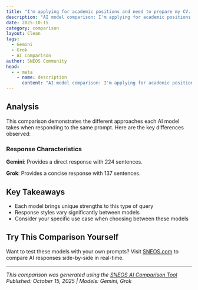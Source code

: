 ```yaml
---
title: "I'm applying for academic positions and need to prepare my CV. Help me: 1) Organize sections logically (Education"
description: "AI model comparison: I'm applying for academic positions and need to prepare my CV. Help me: 1) Organize sections logical..."
date: 2025-10-15
category: comparison
layout: Clean
tags:
  - Gemini
  - Grok
  - AI Comparison
author: SNEOS Community
head:
  - - meta
    - name: description
      content: "AI model comparison: I'm applying for academic positions and need to prepare my CV. Help me: 1) Organize sections logically (Education..."
---
```


<ChatComparison
  title="I'm applying for academic positions and need to prepare my CV. Help me: 1) Organize sections logically (Education"
  prompt="I'm applying for academic positions and need to prepare my CV. Help me: 1) Organize sections logically (Education"
  :responses='{"Gemini": "This is an excellent time to fine-tune your academic CV! A well-organized and comprehensive CV is your primary marketing tool for academic positions.\n\nLet\u0027s break down the logical organization, formatting, and content tips.\n\n---\n\n## 1. Logical Section Organization for an Academic CV\n\nThe key to an academic CV is to present your qualifications in a way that immediately highlights your research prowess, teaching capabilities, and service contributions. Academic CVs are typically longer than industry resumes and emphasize publications, grants, and scholarly activities.\n\nHere\u0027s a standard, highly effective order, along with what to include in each section:\n\n---\n\n### **A. Core Information (Top of the CV)**\n\n1.  **Contact Information**\n    *   **Your Full Name (Large, Bold)**\n    *   Professional Title (e.g., Postdoctoral Researcher, PhD Candidate)\n    *   Current Affiliation (Department, Institution, City, State/Country)\n    *   Professional Email Address\n    *   Phone Number (Optional, but include if you wish)\n    *   Professional Website/Portfolio URL (Highly recommended for academics to showcase work)\n    *   ORCID iD (Essential for disambiguating authors and tracking publications)\n    *   LinkedIn Profile URL (Optional, but can be useful)\n\n2.  **Research Interests**\n    *   **Purpose:** This is your elevator pitch. It immediately tells the reader what your research program is about and whether you\u0027re a good fit for their department/focus.\n    *   **Content:** 3-5 concise bullet points or 1-2 short paragraphs outlining your primary research areas, specific methods, theoretical frameworks, and long-term research goals. Use keywords relevant to your field and the positions you\u0027re applying for.\n\n---\n\n### **B. Academic Achievements (The \u0022What Have You Done?\u0022)**\n\nThis is the core of your academic profile.\n\n3.  **Education**\n    *   **Order:** Reverse chronological (most recent degree first).\n    *   **Content:**\n        *   **PhD:** Degree (e.g., Ph.D. in [Field]), Institution Name, City, State/Country. Year of Graduation (or anticipated). Dissertation Title. Dissertation Advisor(s). (Optional: GPA if exceptionally high, particularly for recent graduates).\n        *   **Master\u0027s:** Same format as PhD.\n        *   **Bachelor\u0027s:** Same format.\n        *   *Note:* Do not list high school.\n\n4.  **Academic Appointments / Professional Experience**\n    *   **Order:** Reverse chronological.\n    *   **Purpose:** Showcases your formal academic roles and responsibilities.\n    *   **Content:**\n        *   **Postdoctoral Fellow/Associate/Scholar:** Title, Department, Institution, City, State/Country. Start Date \u2013 End Date (or \u0022Present\u0022).\n        *   **Research Scientist/Associate/Assistant:** Title, Department, Institution, Dates.\n        *   **Visiting Scholar/Researcher:** Title, Institution, Dates.\n        *   **Graduate Research Assistant/Teaching Assistant:** Title, Department, Institution, Dates.\n    *   **Under each entry:** Use 2-4 concise bullet points to describe your key responsibilities, research projects, and accomplishments. **Quantify achievements whenever possible** (e.g., \u0022Led a team of 3 undergraduates...\u0022, \u0022Analyzed ~500 samples...\u0022, \u0022Authored 3 peer-reviewed publications...\u0022). Use strong action verbs.\n\n5.  **Publications**\n    *   **Order:** Categorize first, then reverse chronological within each category. This is often the most critical section for academic positions.\n    *   **Formatting:** Use a consistent citation style (e.g., APA, MLA, Chicago, or a common style in your field). **Bold your own name** in the author list. Include DOIs.\n    *   **Categories (use as applicable):**\n        *   **Peer-Reviewed Journal Articles:** (Primary section for most fields)\n            *   Clearly label \u0022In Press\u0022 or \u0022Accepted\u0022 articles.\n            *   List \u0022Submitted\u0022 or \u0022Under Review\u0022 papers *only if* they are substantial contributions and you have a strong reason to include them (e.g., already presented at a major conference, or critical to your research statement). Clearly label their status.\n            *   *Avoid* listing \u0022In Preparation\u0022 unless specifically requested for a very early-career CV, or if it\u0027s a major, multi-year project nearing completion.\n        *   **Books:** Title, Publisher, Year.\n        *   **Book Chapters:** Chapter Title, Book Title, Editors, Publisher, Year, Page numbers.\n        *   **Conference Proceedings (Peer-Reviewed):** (If relevant and distinct from presentations)\n        *   **Other Publications:** Technical Reports, Editorials, Commentaries, Software/Code Releases (with URL/DOI).\n        *   **Preprints:** (e.g., arXiv, bioRxiv, medRxiv) List separately and clearly label as \u0022Preprint.\u0022 Include URL.\n\n6.  **Grants \u0026 Funding**\n    *   **Order:** Reverse chronological.\n    *   **Content:**\n        *   **Role:** (e.g., Principal Investigator (PI), Co-PI, Co-Investigator, Grant Recipient)\n        *   **Award Title/Project Name:**\n        *   **Funding Agency:** (e.g., NIH, NSF, [Foundation Name], University Internal Grant)\n        *   **Amount:** (e.g., $X,XXX)\n        *   **Dates:** (e.g., 2022-2025)\n        *   *Optional:* A very brief description (1 sentence) of the project if the title isn\u0027t self-explanatory.\n    *   Include internal university grants, travel grants, and fellowships.\n\n7.  **Awards \u0026 Honors**\n    *   **Order:** Reverse chronological.\n    *   **Content:** Name of Award/Honor, Granting Institution/Body, Year. (e.g., \u0022Outstanding Dissertation Award, University of X, 2023\u0022; \u0022Dean\u0027s List, 2017-2019\u0022).\n\n---\n\n### **C. Broader Contributions \u0026 Skills**\n\nThese sections demonstrate your commitment to the academic community and your professional toolkit.\n\n8.  **Teaching Experience**\n    *   **Order:** Reverse chronological.\n    *   **Content:**\n        *   **Instructor of Record:** Course Title, Course Number, Institution, Semester/Year. (If you designed and taught the course independently). Briefly describe your teaching philosophy or innovative methods.\n        *   **Co-Instructor/Guest Lecturer:** Course Title, Institution, Date(s). (Mention specific topics taught).\n        *   **Teaching Assistant:** Course Title, Institution, Semester/Year. (Highlight specific duties: leading sections, grading, lab instruction, office hours).\n        *   **Curriculum Development:** (If you\u0027ve designed new courses or modules).\n        *   **Pedagogical Training/Certifications:** (If you have any formal training beyond TA experience).\n\n9.  **Mentoring Experience**\n    *   **Order:** Reverse chronological.\n    *   **Content:** List undergraduate, graduate, or postdoctoral mentees. Include their names (if appropriate and with permission), level (e.g., \u0022Undergraduate Research Assistant\u0022), Institution, Dates, and briefly describe their project or any outcomes (e.g., \u0022mentored 3 undergraduates, 2 of whom co-authored publications\u0022).\n\n10. **Presentations**\n    *   **Order:** Categorize, then reverse chronological within categories.\n    *   **Formatting:** Use a consistent citation style. **Bold your own name** if multi-authored.\n    *   **Categories:**\n        *   **Invited Talks / Seminars:** Title of Talk, Host Department/Institution, City, State/Country, Date. (These carry significant weight).\n        *   **Conference Presentations (Oral):** Title of Presentation, Conference Name, Location, Date.\n        *   **Conference Presentations (Poster):** Title of Poster, Conference Name, Location, Date.\n        *   **Departmental Seminars / Colloquia:** Title, Department, Institution, Date.\n\n11. **Professional Service**\n    *   **Order:** Reverse chronological within categories.\n    *   **Content:**\n        *   **Journal Reviewer:** List journals (e.g., \u0022Reviewer for: *Nature*, *Science*, *Journal of X*\u0022). (Don\u0027t list specific papers).\n        *   **Editorial Boards:** (If applicable)\n        *   **Grant Review Panels:** (If applicable)\n        *   **University/Departmental Committees:** Committee Name, Role (Member, Chair), Dates.\n        *   **Conference Organizer/Program Committee:** Role, Conference Name, Year.\n        *   **Professional Society Leadership:** Role, Society Name, Dates.\n\n12. **Research Skills / Technical Skills / Methods**\n    *   **Purpose:** To quickly communicate your technical toolkit.\n    *   **Content:**\n        *   **Laboratory Techniques:** (e.g., PCR, Western Blot, Microscopy, Cell Culture)\n        *   **Computational Skills:** (e.g., Python, R, MATLAB, C\u002B\u002B, SQL, LaTeX)\n        *   **Software:** (e.g., ArcGIS, AutoCAD, SPSS, NVivo, Adobe Creative Suite, specialized domain software)\n        *   **Analytical Methods:** (e.g., Statistical Modeling, Machine Learning, Qualitative Data Analysis, Survey Design, Epidemiological Methods)\n        *   **Fieldwork Experience:** (e.g., GIS, remote sensing, specific sampling techniques)\n\n13. **Language Skills**\n    *   **Content:** List languages and your proficiency level (e.g., Native, Fluent, Proficient, Conversational, Basic).\n\n---\n\n### **D. Concluding Section**\n\n14. **References**\n    *   **Option 1 (Most Common):** \u0022References available upon request.\u0022 (The search committee will usually ask for them separately, or through the application portal.)\n    *   **Option 2 (Less Common, but fine for early career):** List 3-5 professional references (Name, Title, Institution, Email, Phone Number). Ensure you have asked for and received their permission to be listed.\n\n---\n\n## 2. Tips for Formatting and Content\n\n### Formatting:\n\n*   **Reverse Chronological:** Always list entries within each section from most recent to oldest.\n*   **Clear Headings:** Use bold, slightly larger font for section titles to make them stand out.\n*   **Consistent Font:** Choose a professional, readable font (e.g., Arial, Calibri, Times New Roman, Georgia) and stick to 10-12pt for body text, 14-16pt for your name.\n*   **White Space:** Don\u0027t cram too much onto a page. Use adequate margins and line spacing to improve readability.\n*   **Bold Your Name:** Crucial for publications and presentations so committees can easily identify your contributions.\n*   **Bullet Points:** Use them extensively for experience, teaching, and service to make information digestible.\n*   **Quantify Achievements:** Whenever possible, use numbers, percentages, or specific outcomes to illustrate your impact (e.g., \u0022secured $15,000 in grant funding,\u0022 \u0022taught 3 sections of 25 students,\u0022 \u0022achieved 15% improvement in student scores\u0022).\n*   **Action Verbs:** Start bullet points with strong action verbs (e.g., \u0022Developed,\u0022 \u0022Led,\u0022 \u0022Managed,\u0022 \u0022Analyzed,\u0022 \u0022Designed,\u0022 \u0022Taught,\u0022 \u0022Mentored\u0022).\n*   **Consistency:** Maintain consistent formatting (dates, punctuation, indentation) throughout the entire document.\n*   **Page Numbers \u0026 Header:** Include your name and page number on every page after the first (e.g., \u0022Your Name | CV | Page X of Y\u0022).\n*   **PDF Format:** Always save and submit your CV as a PDF unless otherwise specified. This ensures your formatting remains intact.\n*   **Length:** Academic CVs can be long (5-10\u002B pages, depending on career stage). Don\u0027t try to fit it all on one or two pages; prioritize completeness over brevity for academic roles.\n\n### Content:\n\n*   **Tailor Your CV:** This is perhaps the most important tip.\n    *   **Read the Job Description Carefully:** Identify keywords, required qualifications, and the specific focus of the department (e.g., research-intensive, teaching-focused, interdisciplinary).\n    *   **Highlight Relevant Experience:** Emphasize the experiences and skills that directly align with the position\u0027s requirements. For example, if it\u0027s a teaching-focused role, expand your \u0022Teaching Experience\u0022 section. If it\u0027s a research-intensive role, ensure your \u0022Publications\u0022 and \u0022Grants\u0022 are prominent and compelling.\n    *   **Adjust Research Interests:** Refine your \u0022Research Interests\u0022 section to show how your work fits with the department\u0027s existing strengths.\n*   **Focus on Achievements, Not Just Duties:** Instead of just listing what you did, explain the impact of your actions.\n*   **Proofread Relentlessly:** A single typo or grammatical error can undermine your credibility. Have multiple people review your CV. Read it aloud. Use grammar checkers.\n*   **Keep it Current:** Update your CV regularly with new publications, presentations, grants, and experiences.\n*   **Build Your Online Presence:** A professional website (even a simple one with your CV, research statement, teaching philosophy, and publications) is a huge asset. Link it in your contact info.\n*   **Keywords and ATS:** Many institutions use Applicant Tracking Systems (ATS) to screen applications. Ensure your CV includes keywords from the job description.\n\n---\n\n### Example Snippets:\n\n**Publications:**\n\n**Peer-Reviewed Journal Articles**\n1.  **Your Name**, Smith, J., \u0026 Lee, K. (2023). *Novel Insights into X Phenomenon*. Journal of Advanced Research, 45(2), 123-145. doi:10.xxxx/xxxx (Impact Factor: 8.2)\n2.  Chen, L., Wu, B., \u0026 **Your Name**. (2022). *Methodological Advances in Y Study*. Science Methods, 10(1), 5-18. doi:10.xxxx/xxxx\n3.  **Your Name**. (In Press). *The Impact of Z on Q*. Journal of Emerging Fields.\n\n**Grants \u0026 Funding:**\n\n**Principal Investigator**\n*   **Project Title:** \u0022Investigating the Role of A in B Disease\u0022\n    *   **Funding Agency:** National Institutes of Health (NIH) R01\n    *   **Amount:** $550,000\n    *   **Dates:** 2024-2029\n\n**Teaching Experience:**\n\n**Instructor of Record**\n*   **Advanced Statistics (PSYC 501)** | University of X | Fall 2022, Spring 2023\n    *   Designed and delivered full curriculum for graduate-level course (25 students), including lectures, labs, and assessments.\n    *   Implemented project-based learning to enhance data analysis skills.\n\n**Research Assistant (Graduate)**\n*   **\u0022Cognitive Processes in Learning\u0022 (PSY 310)** | University of Y | Fall 2019-Spring 2021\n    *   Led weekly discussion sections for 40 undergraduates, facilitating concept comprehension.\n    *   Developed supplemental materials and administered exams for course of 150 students.\n\n---\n\nRemember, your CV is a dynamic document. It will evolve throughout your academic career. Good luck with your applications!", "Grok": "### Organizing Your Academic CV\n\nAcademic CVs (curricula vitae) differ from resumes by being comprehensive and tailored to highlight scholarly achievements, research, and teaching experience. Unlike resumes, there\u0027s no strict page limit\u2014aim for 2\u201310 pages depending on your career stage. The goal is to present your qualifications logically, starting with the most relevant for academia (e.g., education and research) and progressing to supporting details. Below, I\u0027ll outline a standard logical structure, explain why it works, and provide tips for each section. Customize based on your field (e.g., humanities vs. STEM) and the job ad.\n\n#### 1. Contact Information and Header\n- **Placement**: At the top.\n- **Content**: Full name (bold or larger font), professional title (e.g., \u0022PhD Candidate in [Field]\u0022), phone, email, institutional affiliation (if applicable), LinkedIn/ORCID, personal website, and address (optional for privacy).\n- **Why logical?**: Immediately identifies you; keep it concise (1/4 page max).\n- **Tip**: Use a clean, professional format (e.g., PDF, 10\u201312 pt font like Arial or Times New Roman). Avoid photos unless required.\n\n#### 2. Education\n- **Placement**: Near the top, right after contact info\u2014especially if you\u0027re early-career.\n- **Content**: Degrees in reverse chronological order (most recent first). Include institution, degree type (e.g., PhD, MA), field, graduation date (or expected), thesis/dissertation title, advisor(s), and honors (e.g., GPA if \u003E3.5, fellowships).\n- **Example**:\n  \u0060\u0060\u0060\n  PhD in History, University of Example, Expected 2025\n  Dissertation: \u0022Title of Work\u0022\n  Advisor: Dr. Jane Smith\n\n  MA in History, University of Example, 2022\n  Thesis: \u0022Another Title\u0022\n  GPA: 3.9/4.0\n  \u0060\u0060\u0060\n- **Why logical?**: Academia values formal training; this establishes your credentials upfront.\n- **Tip**: If you have extensive experience, move this below Professional Experience. For postdocs, include postdoctoral positions here or in a separate section.\n\n#### 3. Professional Experience / Appointments\n- **Placement**: Immediately after Education (or integrated if overlapping).\n- **Content**: Academic jobs like lecturer, postdoc, research assistant in reverse chronological order. Include position title, institution, dates, and 3\u20135 bullet points on responsibilities and achievements (quantify where possible, e.g., \u0022Taught 4 courses to 150\u002B students\u0022).\n- **Why logical?**: Builds on your education by showing applied expertise.\n- **Tip**: Use action verbs (e.g., \u0022Developed,\u0022 \u0022Led\u0022). If non-academic experience is relevant (e.g., industry research), add a \u0022Relevant Professional Experience\u0022 subsection.\n\n#### 4. Research Experience\n- **Placement**: After Professional Experience; combine with or follow Publications if research-heavy field.\n- **Content**: Projects, grants, lab roles, or fieldwork. List in reverse order with title, role, institution/dates, funding source, and outcomes (e.g., \u0022Secured $50K NSF grant; resulted in 2 peer-reviewed papers\u0022).\n- **Why logical?**: Demonstrates your scholarly output and independence.\n- **Tip**: Highlight interdisciplinary work or collaborations. If applying for research-focused roles, expand this.\n\n#### 5. Publications / Scholarly Work\n- **Placement**: Core section, often after Research (or merged).\n- **Content**: Peer-reviewed articles, books, book chapters, conference papers, etc., in reverse chronological order or by category (e.g., \u0022Journal Articles,\u0022 \u0022Books\u0022). Use full citations (APA, MLA, or field-specific style). Bold your name.\n- **Example**:\n  \u0060\u0060\u0060\n  Journal Articles\n  Smith, J., \u0026 Your Last Name, F. (2023). \u0022Article Title.\u0022 Journal of Example, 45(2), 123\u2013145.\n  \u0060\u0060\u0060\n- **Why logical?**: This is the \u0022currency\u0022 of academia\u2014search committees scan here first.\n- **Tip**: Include \u0022in press\u0022 or \u0022under review\u0022 items (note status). For creative fields, use \u0022Creative Works\u0022 instead.\n\n#### 6. Presentations and Conferences\n- **Placement**: After Publications.\n- **Content**: Invited talks, posters, panels in reverse order. Include title, event, location, date, and role (e.g., presenter).\n- **Why logical?**: Shows visibility and engagement in your field.\n- **Tip**: Prioritize peer-reviewed or invited ones; limit to 10\u201315 if extensive.\n\n#### 7. Teaching Experience\n- **Placement**: After research sections, as teaching is key for many roles.\n- **Content**: Courses taught, as TA, guest lecturer, etc. List course title, institution, dates, enrollment, and innovations (e.g., \u0022Developed syllabus incorporating DEI principles\u0022).\n- **Why logical?**: Balances research with pedagogy; essential for lecturer positions.\n- **Tip**: Include syllabi or evaluations if space allows; mention mentoring (e.g., undergrad theses).\n\n#### 8. Awards, Honors, and Grants\n- **Placement**: Mid-to-late, after core achievements.\n- **Content**: List in reverse order with title, granting body, date, and brief description (e.g., amount for grants).\n- **Why logical?**: Validates your work without overshadowing primary contributions.\n- **Tip**: Only include competitive ones; group minor items.\n\n#### 9. Service and Professional Activities\n- **Placement**: Toward the end.\n- **Content**: Committee work, peer reviewing, outreach, professional memberships (e.g., \u0022Reviewer for Journal X, 2022\u2013present\u0022; \u0022Organized conference panel\u0022).\n- **Why logical?**: Shows citizenship in academia.\n- **Tip**: Relevant for tenure-track; include DEI efforts if applicable.\n\n#### 10. Skills and Additional Sections (Optional)\n- **Placement**: End of CV.\n- **Content**: Languages, software (e.g., R, NVivo), certifications. Add subsections like \u0022Professional Development\u0022 for workshops or \u0022References\u0022 (3\u20135 names with contact info, or \u0022Available upon request\u0022).\n- **Why logical?**: Wraps up with practical details.\n- **Tip**: Tailor to the job\u2014e.g., lab skills for sciences.\n\n### General Advice\n- **Order Rationale**: Start with what qualifies you most (education/research), then evidence (publications/teaching), and end with extras. Reverse chronological within sections for recency emphasis.\n- **Length and Focus**: For junior positions, prioritize potential; for senior, depth. Mirror the job description\u0027s keywords.\n- **Proofreading**: Use tools like Grammarly; get feedback from mentors. Update for each application.\n- **Resources**: Consult field-specific guides (e.g., MLA for humanities, APS for physics) or university career centers.\n\nIf you share more details (e.g., your field, career stage, or specific sections), I can refine this or help draft content!"}' published-date="{DateTime.UtcNow:HH:mm}"
/>

## Analysis

This comparison demonstrates the different approaches each AI model takes when responding to the same prompt. Here are the key differences observed:

### Response Characteristics

**Gemini**: Provides a direct response with 224 sentences. 

**Grok**: Provides a concise response with 137 sentences. 

## Key Takeaways

- Each model brings unique strengths to this type of query
- Response styles vary significantly between models
- Consider your specific use case when choosing between these models

## Try This Comparison Yourself

Want to test these models with your own prompts? Visit [SNEOS.com](https://sneos.com) to compare AI responses side-by-side in real-time.

---

*This comparison was generated using the [SNEOS AI Comparison Tool](https://sneos.com)*
*Published: October 15, 2025 | Models: Gemini, Grok*
